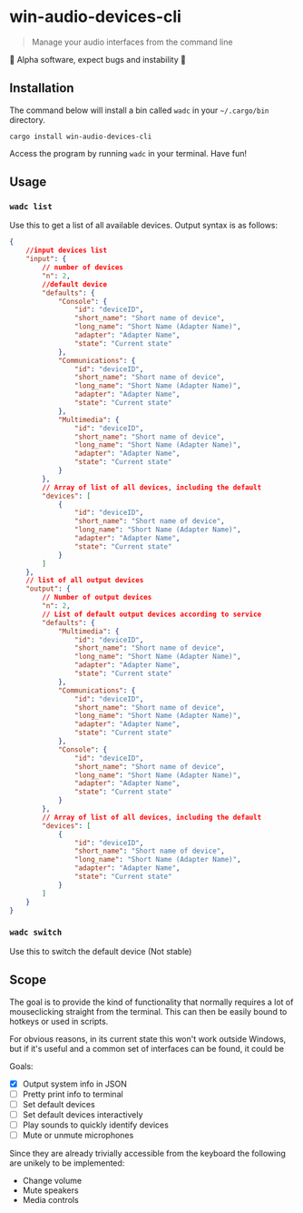 # win-audio-devices-cli

> Manage your audio interfaces from the command line

:cartwheeling: Alpha software, expect bugs and instability :cartwheeling:

## Installation

The command below will install a bin called `wadc` in your `~/.cargo/bin` directory.

`cargo install win-audio-devices-cli`

Access the program by running `wadc` in your terminal. Have fun!

## Usage

### `wadc list`
Use this to get a list of all available devices.
Output syntax is as follows:
```json 
{
    //input devices list
    "input": {
        // number of devices
        "n": 2,
        //default device
        "defaults": {
            "Console": {
                "id": "deviceID",
                "short_name": "Short name of device",
                "long_name": "Short Name (Adapter Name)",
                "adapter": "Adapter Name",
                "state": "Current state"
            },
            "Communications": {
                "id": "deviceID",
                "short_name": "Short name of device",
                "long_name": "Short Name (Adapter Name)",
                "adapter": "Adapter Name",
                "state": "Current state"
            },
            "Multimedia": {
                "id": "deviceID",
                "short_name": "Short name of device",
                "long_name": "Short Name (Adapter Name)",
                "adapter": "Adapter Name",
                "state": "Current state"
            }
        },
        // Array of list of all devices, including the default
        "devices": [
            {
                "id": "deviceID",
                "short_name": "Short name of device",
                "long_name": "Short Name (Adapter Name)",
                "adapter": "Adapter Name",
                "state": "Current state"
            }
        ]
    },
    // list of all output devices
    "output": {
        // Number of output devices
        "n": 2,
        // List of default output devices according to service
        "defaults": {
            "Multimedia": {
                "id": "deviceID",
                "short_name": "Short name of device",
                "long_name": "Short Name (Adapter Name)",
                "adapter": "Adapter Name",
                "state": "Current state"
            },
            "Communications": {
                "id": "deviceID",
                "short_name": "Short name of device",
                "long_name": "Short Name (Adapter Name)",
                "adapter": "Adapter Name",
                "state": "Current state"
            },
            "Console": {
                "id": "deviceID",
                "short_name": "Short name of device",
                "long_name": "Short Name (Adapter Name)",
                "adapter": "Adapter Name",
                "state": "Current state"
            }
        },
        // Array of list of all devices, including the default
        "devices": [
            {
                "id": "deviceID",
                "short_name": "Short name of device",
                "long_name": "Short Name (Adapter Name)",
                "adapter": "Adapter Name",
                "state": "Current state"
            }
        ]
    }
}
```

### `wadc switch`
Use this to switch the default device (Not stable)

## Scope

The goal is to provide the kind of functionality that normally requires a lot
of mouseclicking straight from the terminal. This can then be easily bound to
hotkeys or used in scripts.

For obvious reasons, in its current state this won't work outside Windows, but
if it's useful and a common set of interfaces can be found, it could be

Goals:
- [x] Output system info in JSON
- [ ] Pretty print info to terminal
- [ ] Set default devices
- [ ] Set default devices interactively
- [ ] Play sounds to quickly identify devices
- [ ] Mute or unmute microphones

Since they are already trivially accessible from the keyboard
the following are unikely to be implemented:
* Change volume
* Mute speakers
* Media controls
